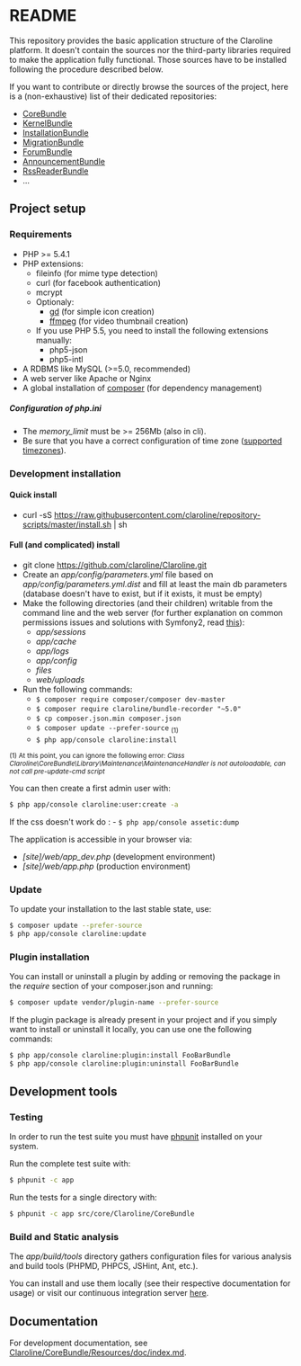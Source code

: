 README
======

This repository provides the basic application structure of the Claroline
platform.
It doesn't contain the sources nor the third-party libraries required to make
the application fully functional. Those sources have to be installed following
the procedure described below.

If you want to contribute or directly browse the sources of the project, here
is a (non-exhaustive) list of their dedicated repositories:

- [CoreBundle][core]
- [KernelBundle][kernel]
- [InstallationBundle][install]
- [MigrationBundle][migration]
- [ForumBundle][forum]
- [AnnouncementBundle][announcement]
- [RssReaderBundle][rssreader]
- ...


Project setup
-------------

### Requirements

- PHP >= 5.4.1
- PHP extensions:
    - fileinfo (for mime type detection)
    - curl (for facebook authentication)
    - mcrypt
    - Optionaly:
        - [gd][1] (for simple icon creation)
        - [ffmpeg][2] (for video thumbnail creation)
    - If you use PHP 5.5, you need to install the following extensions manually:
        - php5-json
        - php5-intl
- A RDBMS like MySQL (>=5.0, recommended)
- A web server like Apache or Nginx
- A global installation of [composer][3] (for dependency management)

##### Configuration of php.ini
- The *memory_limit* must be >= 256Mb (also in cli).
- Be sure that you have a correct configuration of time zone
  ([supported timezones][9]).

### Development installation

#### Quick install
- curl -sS https://raw.githubusercontent.com/claroline/repository-scripts/master/install.sh | sh

#### Full (and complicated) install

- git clone https://github.com/claroline/Claroline.git
- Create an *app/config/parameters.yml* file based on
  *app/config/parameters.yml.dist*
  and fill at least the main db parameters (database doesn't have to exist,
  but if it exists, it must be empty)
- Make the following directories (and their children) writable from the command
  line and the web server (for further explanation on common permissions issues
  and solutions with Symfony2, read [this][5]):
    - *app/sessions*
    - *app/cache*
    - *app/logs*
    - *app/config*
    - *files*
    - *web/uploads*
- Run the following commands:
    - `$ composer require composer/composer dev-master`
    - `$ composer require claroline/bundle-recorder "~5.0"`
    - `$ cp composer.json.min composer.json`
    - `$ composer update --prefer-source` <sub>(1)</sub> 
    - `$ php app/console claroline:install`

<sub> (1) At this point, you can ignore the following error: *Class 
    Claroline\CoreBundle\Library\Maintenance\MaintenanceHandler is not 
    autoloadable, can not call pre-update-cmd script*
</sub>

You can then create a first admin user with:

```sh
$ php app/console claroline:user:create -a
```

If the css doesn't work do :
    - `$ php app/console assetic:dump`

The application is accessible in your browser via:

- *[site]/web/app_dev.php* (development environment)
- *[site]/web/app.php* (production environment)

### Update

To update your installation to the last stable state, use:

```sh
$ composer update --prefer-source
$ php app/console claroline:update
```


### Plugin installation

You can install or uninstall a plugin by adding or removing the package in the
*require* section of your composer.json and running:

```sh
$ composer update vendor/plugin-name --prefer-source
```

If the plugin package is already present in your project and if you simply want
to install or uninstall it locally, you can use one the following commands:

```sh
$ php app/console claroline:plugin:install FooBarBundle
$ php app/console claroline:plugin:uninstall FooBarBundle
```


Development tools
-----------------

### Testing

In order to run the test suite you must have [phpunit][6] installed on your
system.

Run the complete test suite with:

```sh
$ phpunit -c app
```
Run the tests for a single directory with:

```sh
$ phpunit -c app src/core/Claroline/CoreBundle
```

### Build and Static analysis

The *app/build/tools* directory gathers configuration files for various
analysis and build tools (PHPMD, PHPCS, JSHint, Ant, etc.).

You can install and use them locally (see their respective documentation for
usage) or visit our continuous integration server [here][7].


Documentation
-------------

For development documentation, see
[Claroline/CoreBundle/Resources/doc/index.md][8].


[core]:         https://github.com/claroline/CoreBundle
[kernel]:       https://github.com/claroline/KernelBundle
[install]:      https://github.com/claroline/InstallationBundle
[migration]:    https://github.com/claroline/MigrationBundle
[forum]:        https://github.com/claroline/ForumBundle
[announcement]: https://github.com/claroline/AnnouncementBundle
[rssreader]:    https://github.com/claroline/RssReaderBundle


[1]: http://www.php.net/manual/en/book.image.php
[2]: http://ffmpeg-php.sourceforge.net/
[3]: http://getcomposer.org/doc/00-intro.md
[4]: http://lesscss.org/#-server-side-usage
[5]: http://symfony.com/doc/current/book/installation.html#configuration-and-setup
[6]: http://www.phpunit.de/manual/current/en/index.html
[7]: http://dev.claroline.net:8080/job/Claronext/
[8]: https://github.com/claroline/CoreBundle/blob/master/Resources/doc/index.md
[9]: http://www.php.net/manual/en/timezones.php
